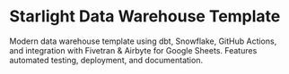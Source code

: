 # Starlight Data Warehouse Template
Modern data warehouse template using dbt, Snowflake, GitHub Actions, and integration with Fivetran &amp; Airbyte for Google Sheets. Features automated testing, deployment, and documentation.
